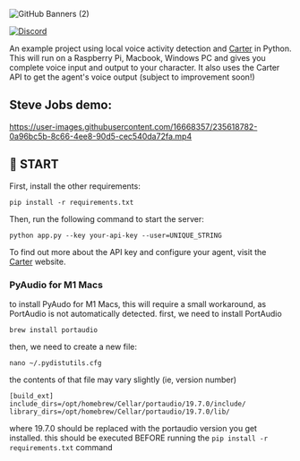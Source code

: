 ![GitHub Banners (2)](https://github.com/Carter-Labs-Ltd/python-client/assets/16668357/45cbb33a-0149-46f8-98bb-7541ba9a7494)

[![Discord](https://img.shields.io/badge/Discord-%235865F2.svg?style=for-the-badge&logo=discord&logoColor=white)](https://discord.gg/EBfr3vHd8M)

An example project using local voice activity detection and [Carter](https://www.carterlabs.ai) in Python. This will run on a Raspberry Pi, Macbook, Windows PC and gives you complete voice input and output to your character. It also uses the Carter API to get the agent's voice output (subject to improvement soon!)

## Steve Jobs demo:

https://user-images.githubusercontent.com/16668357/235618782-0a96bc5b-8c66-4ee8-90d5-cec540da72fa.mp4

## 🚀 START

First, install the other requirements:

`pip install -r requirements.txt`

Then, run the following command to start the server:

`python app.py --key your-api-key --user=UNIQUE_STRING`

To find out more about the API key and configure your agent, visit the [Carter](https://www.carterlabs.ai/) website.

<h3>PyAudio for M1 Macs</h3>
to install PyAudo for M1 Macs, this will require a small workaround, as PortAudio is not automatically detected.
first, we need to install PortAudio

```
brew install portaudio
```

then, we need to create a new file:

```
nano ~/.pydistutils.cfg
```

the contents of that file may vary slightly (ie, version number)

```
[build_ext]
include_dirs=/opt/homebrew/Cellar/portaudio/19.7.0/include/
library_dirs=/opt/homebrew/Cellar/portaudio/19.7.0/lib/
```

where 19.7.0 should be replaced with the portaudio version you get installed.
this should be executed BEFORE running the `pip install -r requirements.txt` command
